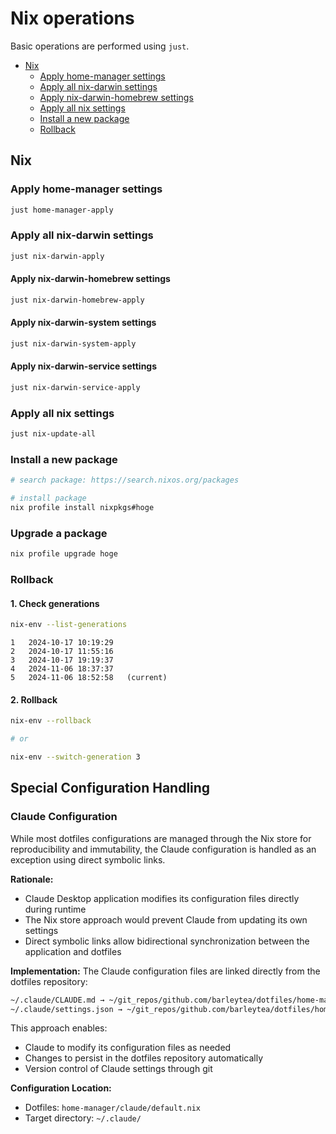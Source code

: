 # Nix operations

Basic operations are performed using `just`.

- [Nix](#nix)
  - [Apply home-manager settings](#apply-home-manager-settings)
  - [Apply all nix-darwin settings](#apply-all-nix-darwin-settings)
  - [Apply nix-darwin-homebrew settings](#apply-nix-darwin-homebrew-settings)
  - [Apply all nix settings](#apply-all-nix-settings)
  - [Install a new package](#install-a-new-package)
  - [Rollback](#rollback)

## Nix

### Apply home-manager settings

```sh
just home-manager-apply
```

### Apply all nix-darwin settings

```sh
just nix-darwin-apply
```

#### Apply nix-darwin-homebrew settings

```sh
just nix-darwin-homebrew-apply
```

#### Apply nix-darwin-system settings

```sh
just nix-darwin-system-apply
```

#### Apply nix-darwin-service settings

```sh
just nix-darwin-service-apply
```

### Apply all nix settings

```sh
just nix-update-all
```

### Install a new package

```sh
# search package: https://search.nixos.org/packages

# install package
nix profile install nixpkgs#hoge
```

### Upgrade a package

```sh
nix profile upgrade hoge
```

### Rollback

#### 1. Check generations

```sh
nix-env --list-generations
```

```
1   2024-10-17 10:19:29
2   2024-10-17 11:55:16
3   2024-10-17 19:19:37
4   2024-11-06 18:37:37
5   2024-11-06 18:52:58   (current)
```

#### 2. Rollback

```sh
nix-env --rollback

# or

nix-env --switch-generation 3
```

## Special Configuration Handling

### Claude Configuration

While most dotfiles configurations are managed through the Nix store for reproducibility and immutability, the Claude configuration is handled as an exception using direct symbolic links.

**Rationale:**
- Claude Desktop application modifies its configuration files directly during runtime
- The Nix store approach would prevent Claude from updating its own settings
- Direct symbolic links allow bidirectional synchronization between the application and dotfiles

**Implementation:**
The Claude configuration files are linked directly from the dotfiles repository:
```sh
~/.claude/CLAUDE.md → ~/git_repos/github.com/barleytea/dotfiles/home-manager/claude/config/CLAUDE.md
~/.claude/settings.json → ~/git_repos/github.com/barleytea/dotfiles/home-manager/claude/config/settings.json
```

This approach enables:
- Claude to modify its configuration files as needed
- Changes to persist in the dotfiles repository automatically
- Version control of Claude settings through git

**Configuration Location:**
- Dotfiles: `home-manager/claude/default.nix`
- Target directory: `~/.claude/`
